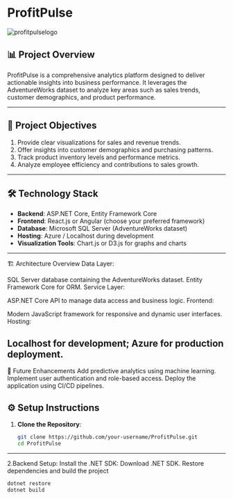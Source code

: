 # ProfitPulse
![profitpulselogo](./profitpulseLogo.png)
## 📊 Project Overview
ProfitPulse is a comprehensive analytics platform designed to deliver actionable insights into business performance. It leverages the AdventureWorks dataset to analyze key areas such as sales trends, customer demographics, and product performance.

---

## 🎯 Project Objectives
1. Provide clear visualizations for sales and revenue trends.
2. Offer insights into customer demographics and purchasing patterns.
3. Track product inventory levels and performance metrics.
4. Analyze employee efficiency and contributions to sales growth.

---

## 🛠️ Technology Stack
- **Backend**: ASP.NET Core, Entity Framework Core
- **Frontend**: React.js or Angular (choose your preferred framework)
- **Database**: Microsoft SQL Server (AdventureWorks dataset)
- **Hosting**: Azure / Localhost during development
- **Visualization Tools**: Chart.js or D3.js for graphs and charts

---
🏗️ Architecture Overview
Data Layer:

SQL Server database containing the AdventureWorks dataset.
Entity Framework Core for ORM.
Service Layer:

ASP.NET Core API to manage data access and business logic.
Frontend:

Modern JavaScript framework for responsive and dynamic user interfaces.
Hosting:

Localhost for development; Azure for production deployment.
---
🚀 Future Enhancements
Add predictive analytics using machine learning.
Implement user authentication and role-based access.
Deploy the application using CI/CD pipelines.

## ⚙️ Setup Instructions
1. **Clone the Repository**:
   ```bash
   git clone https://github.com/your-username/ProfitPulse.git
   cd ProfitPulse
---
2.Backend Setup:
Install the .NET SDK: Download .NET SDK.
Restore dependencies and build the project
```bash
dotnet restore
dotnet build


 
